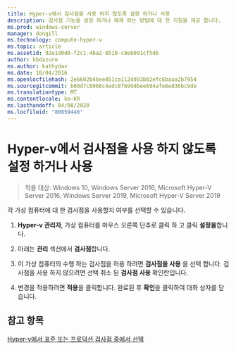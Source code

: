 ```yaml
---
title: Hyper-v에서 검사점을 사용 하지 않도록 설정 하거나 사용
description: 검사점 기능을 설정 하거나 해제 하는 방법에 대 한 지침을 제공 합니다.
ms.prod: windows-server
manager: dongill
ms.technology: compute-hyper-v
ms.topic: article
ms.assetid: 92e1d0d0-f2c1-4ba2-8510-c8eb091cf5d6
author: kbdazure
ms.author: kathydav
ms.date: 10/04/2016
ms.openlocfilehash: 2e6602b46ee851ca112dd93b82efc6baaa2b7954
ms.sourcegitcommit: b00d7c8968c4adc8f699dbee694afe6ed36bc9de
ms.translationtype: MT
ms.contentlocale: ko-KR
ms.lasthandoff: 04/08/2020
ms.locfileid: "80859446"
---
```

# <a name="enable-or-disable-checkpoints-in-hyper-v"></a>Hyper-v에서 검사점을 사용 하지 않도록 설정 하거나 사용

>적용 대상: Windows 10, Windows Server 2016, Microsoft Hyper-V Server 2016, Windows Server 2019, Microsoft Hyper-V Server 2019
  
각 가상 컴퓨터에 대 한 검사점을 사용할지 여부를 선택할 수 있습니다.  
  
1.  **Hyper-v 관리자**, 가상 컴퓨터를 마우스 오른쪽 단추로 클릭 하 고 클릭 **설정을**합니다.  
  
2.  아래는 **관리** 섹션에서 **검사점**합니다.  
  
3.  이 가상 컴퓨터의 수행 하는 검사점을 허용 하려면 **검사점을 사용** 을 선택 합니다. 검사점을 사용 하지 않으려면 선택 취소 된 **검사점 사용** 확인란입니다.  
  
4.  변경을 적용하려면 **적용**을 클릭합니다. 완료된 후 **확인**을 클릭하여 대화 상자를 닫습니다.  
  
## <a name="see-also"></a>참고 항목  
  
[Hyper-v에서 표준 또는 프로덕션 검사점 중에서 선택](Choose-between-standard-or-production-checkpoints-in-Hyper-V.md)  


